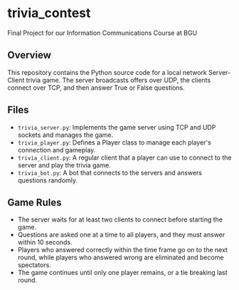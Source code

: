 # trivia_contest
Final Project for our Information Communications Course at BGU

## Overview
This repository contains the Python source code for a local network Server-Client trivia game. The server broadcasts offers over UDP, the clients connect over TCP, and then answer True or False questions.

## Files
- `trivia_server.py`: Implements the game server using TCP and UDP sockets and manages the game.
- `trivia_player.py`: Defines a Player class to manage each player's connection and gameplay.
- `trivia_client.py`: A regular client that a player can use to connect to the server and play the trivia game.
- `trivia_bot.py`: A bot that connects to the servers and answers questions randomly.

## Game Rules
- The server waits for at least two clients to connect before starting the game.
- Questions are asked one at a time to all players, and they must answer within 10 seconds.
- Players who answered correctly within the time frame go on to the next round, while players who answered wrong are eliminated and become spectators.
- The game continues until only one player remains, or a tie breaking last round.
